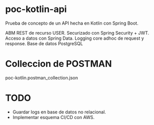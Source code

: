 # poc-kotlin-api
Prueba de concepto de un API hecha en Kotlin con Spring Boot.

ABM REST de recurso USER.
Securizado con Spring Security + JWT.
Acceso a datos con Spring Data.
Logging core adhoc de request y response.
Base de datos PostgreSQL

# Colleccion de POSTMAN
poc-kotlin.postman_collection.json

# TODO

* Guardar logs en base de datos no relacional.
* Implementar esquema CI/CD con AWS.
